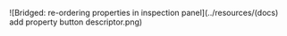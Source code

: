 ![Bridged: re-ordering properties in inspection panel](../resources/(docs) add property button descriptor.png)


